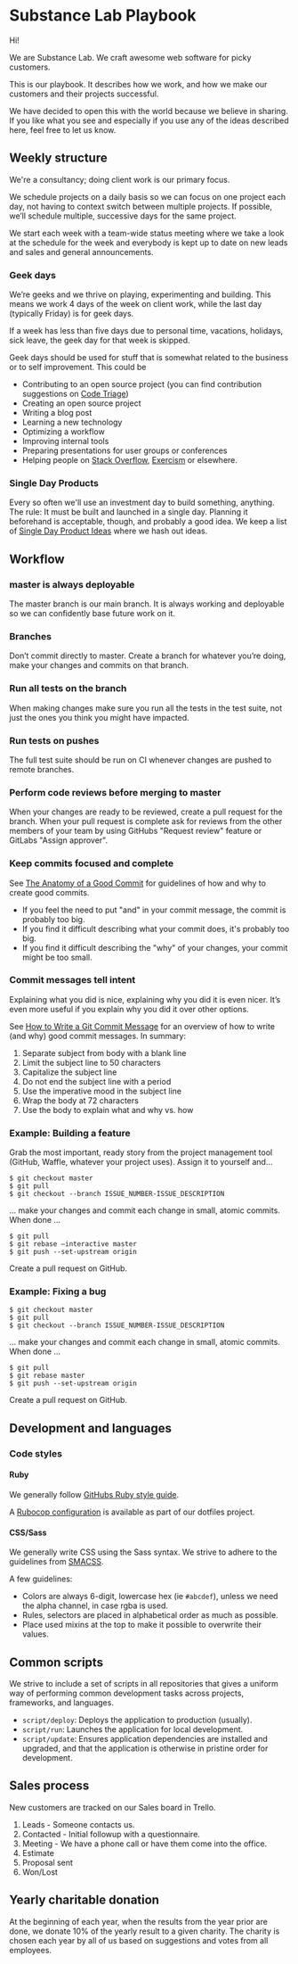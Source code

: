 # Substance Lab Playbook

Hi!

We are Substance Lab. We craft awesome web software for picky customers.

This is our playbook. It describes how we work, and how we make our customers and their projects successful.

We have decided to open this with the world because we believe in sharing. If you like what you see and especially if you use any of the ideas described here, feel free to let us know.

## Weekly structure

We're a consultancy; doing client work is our primary focus.

We schedule projects on a daily basis so we can focus on one project each day, not having to context switch between multiple projects. If possible, we’ll schedule multiple, successive days for the same project.

We start each week with a team-wide status meeting where we take a look at the schedule for the week and everybody is kept up to date on new leads and sales and general announcements.

### Geek days

We’re geeks and we thrive on playing, experimenting and building. This means we work 4 days of the week on client work, while the last day (typically Friday) is for geek days.

If a week has less than five days due to personal time, vacations, holidays, sick leave, the geek day for that week is skipped.

Geek days should be used for stuff that is somewhat related to the business or to self improvement. This could be

* Contributing to an open source project (you can find contribution suggestions on [Code Triage](https://www.codetriage.com/))
* Creating an open source project
* Writing a blog post
* Learning a new technology
* Optimizing a workflow
* Improving internal tools
* Preparing presentations for user groups or conferences
* Helping people on [Stack Overflow](http://stackoverflow.com), [Exercism](http://exercism.io/) or elsewhere.


### Single Day Products

Every so often we'll use an investment day to build something, anything. The rule: It must be built and launched in a single day. Planning it beforehand is acceptable, though, and probably a good idea. We keep a list of [Single Day Product Ideas](https://github.com/substancelab/ideas/issues) where we hash out ideas.


## Workflow

### master is always deployable

The master branch is our main branch. It is always working and deployable so we can confidently base future work on it.

### Branches

Don’t commit directly to master. Create a branch for whatever you’re doing, make your changes and commits on that branch.

### Run all tests on the branch

When making changes make sure you run all the tests in the test suite, not just the ones you think you might have impacted.

### Run tests on pushes

The full test suite should be run on CI whenever changes are pushed to remote branches.

### Perform code reviews before merging to master

When your changes are ready to be reviewed, create a pull request for the branch. When your pull request is complete ask for reviews from the other members of your team by using GitHubs "Request review" feature or GitLabs "Assign approver".

### Keep commits focused and complete

See [The Anatomy of a Good Commit](https://mentalized.net/journal/2018/12/12/anatomy-of-a-good-commit/) for guidelines of how and why to create good commits.

* If you feel the need to put "and" in your commit message, the commit is probably too big.
* If you find it difficult describing what your commit does, it's probably too big.
* If you find it difficult describing the "why" of your changes, your commit might be too small.

### Commit messages tell intent

Explaining what you did is nice, explaining why you did it is even nicer. It’s even more useful if you explain why you did it over other options.

See [How to Write a Git Commit Message](http://chris.beams.io/posts/git-commit/) for an overview of how to write (and why) good commit messages. In summary:

1. Separate subject from body with a blank line
2. Limit the subject line to 50 characters
3. Capitalize the subject line
4. Do not end the subject line with a period
5. Use the imperative mood in the subject line
6. Wrap the body at 72 characters
7. Use the body to explain what and why vs. how

### Example: Building a feature

Grab the most important, ready story from the project management tool (GitHub, Waffle, whatever your project uses). Assign it to yourself and…

    $ git checkout master
    $ git pull
    $ git checkout --branch ISSUE_NUMBER-ISSUE_DESCRIPTION

… make your changes and commit each change in small, atomic commits. When done …

    $ git pull
    $ git rebase —interactive master
    $ git push --set-upstream origin

Create a pull request on GitHub.

### Example: Fixing a bug

    $ git checkout master
    $ git pull
    $ git checkout --branch ISSUE_NUMBER-ISSUE_DESCRIPTION

... make your changes and commit each change in small, atomic commits. When done ...

    $ git pull
    $ git rebase master
    $ git push --set-upstream origin

Create a pull request on GitHub.

## Development and languages

### Code styles

#### Ruby

We generally follow [GitHubs Ruby style guide](https://github.com/styleguide/ruby).

A [Rubocop configuration](https://github.com/substancelab/dotfiles/blob/master/rubocop.yml) is available as part of our dotfiles project.


#### CSS/Sass

We generally write CSS using the Sass syntax. We strive to adhere to the guidelines from [SMACSS](https://smacss.com/).

A few guidelines:

* Colors are always 6-digit, lowercase hex (ie `#abcdef`), unless we need the alpha channel, in case rgba is used.
* Rules, selectors are placed in alphabetical order as much as possible.
* Place used mixins at the top to make it possible to overwrite their values.

## Common scripts

We strive to include a set of scripts in all repositories that gives a uniform way of performing common development tasks across projects, frameworks, and languages.

* `script/deploy`: Deploys the application to production (usually).
* `script/run`: Launches the application for local development.
* `script/update`: Ensures application dependencies are installed and upgraded, and that the application is otherwise in pristine order for development.

## Sales process

New customers are tracked on our Sales board in Trello.

1. Leads - Someone contacts us.
2. Contacted - Initial followup with a questionnaire.
3. Meeting - We have a phone call or have them come into the office.
4. Estimate
5. Proposal sent
6. Won/Lost

## Yearly charitable donation

At the beginning of each year, when the results from the year prior are done, we donate 10% of the yearly result to a given charity. The charity is chosen each year by all of us based on suggestions and votes from all employees.
